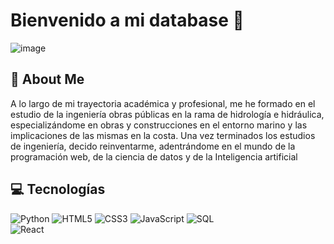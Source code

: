 # Bienvenido a mi database 👋
![image](https://github.com/user-attachments/assets/cd0a3671-2dd2-4537-b210-9cc45141edb0)

## 🚀 About Me
A lo largo de mi trayectoria académica y profesional, me he formado en el estudio de la ingeniería obras públicas en la rama de hidrología e hidráulica, especializándome en obras y construcciones en el entorno marino y las implicaciones de las mismas en la costa. Una vez terminados los estudios de ingeniería, decido reinventarme, adentrándome en el mundo de la programación web, de la ciencia de datos y de la Inteligencia artificial

## 💻 Tecnologías
![Python](https://img.shields.io/badge/python-3670A0?style=for-the-badge&logo=python&logoColor=ffdd54)
![HTML5](https://img.shields.io/badge/html5-%23E34F26.svg?style=for-the-badge&logo=html5&logoColor=white)
![CSS3](https://img.shields.io/badge/css3-%231572B6.svg?style=for-the-badge&logo=css3&logoColor=white)
![JavaScript](https://img.shields.io/badge/javascript-%23323330.svg?style=for-the-badge&logo=javascript&logoColor=%23F7DF1E)
![SQL](https://img.shields.io/badge/mysql-%2300f.svg?style=for-the-badge&logo=mysql&logoColor=white)
<br/>
![React](https://img.shields.io/badge/react-%2320232a.svg?style=for-the-badge&logo=react&logoColor=%2361DAFB)






